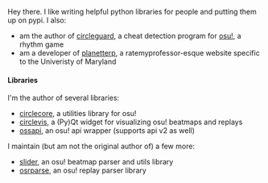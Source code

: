 Hey there. I like writing helpful python libraries for people and putting them up on pypi. I also:

* am the author of [circleguard](https://github.com/circleguard/circleguard), a cheat detection program for [osu!](https://osu.ppy.sh/home), a rhythm game
* am a developer of [planetterp](https://planetterp.com/), a ratemyprofessor-esque website specific to the Univeristy of Maryland


#### Libraries

I'm the author of several libraries:

* [circlecore](https://github.com/circleguard/circlecore), a utilities library for osu!
* [circlevis](https://github.com/circleguard/circlevis), a (Py)Qt widget for visualizing osu! beatmaps and replays
* [ossapi](https://github.com/circleguard/ossapi), an osu! api wrapper (supports api v2 as well)

I maintain (but am not the original author of) a few more:

* [slider](https://github.com/llllllllll/slider), an osu! beatmap parser and utils library
* [osrparse](https://github.com/kszlim/osu-replay-parser), an osu! replay parser library
